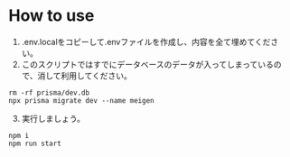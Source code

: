 # How to use
1. .env.localをコピーして.envファイルを作成し、内容を全て埋めてください。
2. このスクリプトではすでにデータベースのデータが入ってしまっているので、消して利用してください。
```Shell
rm -rf prisma/dev.db
npx prisma migrate dev --name meigen
```
3. 実行しましょう。
```Shell
npm i
npm run start
```
